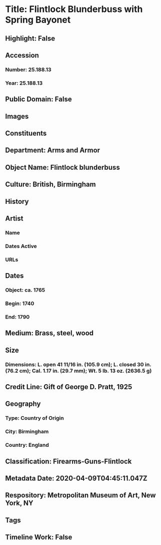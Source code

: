 # Title: Flintlock Blunderbuss with Spring Bayonet
## Highlight: False
## Accession
### Number: 25.188.13
### Year: 25.188.13
## Public Domain: False
## Images
## Constituents
## Department: Arms and Armor
## Object Name: Flintlock blunderbuss
## Culture: British, Birmingham
## History
## Artist
### Name
### Dates Active
### URLs
## Dates
### Object: ca. 1765
### Begin: 1740
### End: 1790
## Medium: Brass, steel, wood
## Size
### Dimensions: L. open 41 11/16 in. (105.9 cm); L. closed 30 in. (76.2 cm); Cal. 1.17 in. (29.7 mm); Wt. 5 lb. 13 oz. (2636.5 g)
## Credit Line: Gift of George D. Pratt, 1925
## Geography
### Type: Country of Origin
### City: Birmingham
### Country: England
## Classification: Firearms-Guns-Flintlock
## Metadata Date: 2020-04-09T04:45:11.047Z
## Respository: Metropolitan Museum of Art, New York, NY
## Tags
## Timeline Work: False